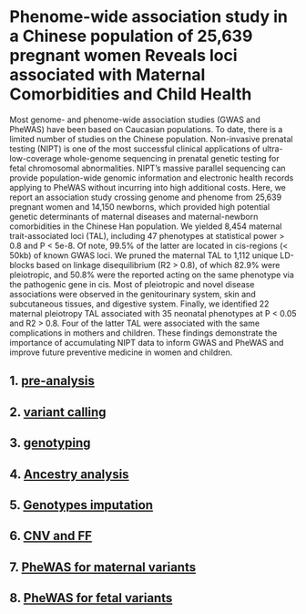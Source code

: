 # Phenome-wide association study in a Chinese population of 25,639 pregnant women Reveals loci associated with Maternal Comorbidities and Child Health

Most genome- and phenome-wide association studies (GWAS and PheWAS) have been based on Caucasian populations. To date, there is a limited number of studies on the Chinese population. Non-invasive prenatal testing (NIPT) is one of the most successful clinical applications of ultra-low-coverage whole-genome sequencing in prenatal genetic testing for fetal chromosomal abnormalities. NIPT’s massive parallel sequencing can provide population-wide genomic information and electronic health records applying to PheWAS without incurring into high additional costs. Here, we report an association study crossing genome and phenome from 25,639 pregnant women and 14,150 newborns, which provided high potential genetic determinants of maternal diseases and maternal-newborn comorbidities in the Chinese Han population. We yielded 8,454 maternal trait-associated loci (TAL), including 47 phenotypes at statistical power > 0.8 and P < 5e-8. Of note, 99.5% of the latter are located in cis-regions (< 50kb) of known GWAS loci. We pruned the maternal TAL to 1,112 unique LD-blocks based on linkage disequilibrium (R2 > 0.8), of which 82.9% were pleiotropic, and 50.8% were the reported acting on the same phenotype via the pathogenic gene in cis. Most of pleiotropic and novel disease associations were observed in the genitourinary system, skin and subcutaneous tissues, and digestive system. Finally, we identified 22 maternal pleiotropy TAL associated with 35 neonatal phenotypes at P < 0.05 and R2 > 0.8. Four of the latter TAL were associated with the same complications in mothers and children. These findings demonstrate the importance of accumulating NIPT data to inform GWAS and PheWAS and improve future preventive medicine in women and children.


## 1. [pre-analysis](workflows/01_preAnalysis.md)

## 2. [variant calling](workflows/02_variantCalling.md)

## 3. [genotyping](workflows/03_genotyping.md)

## 4. [Ancestry analysis](workflows/04_ancestryAnalysis.md)

## 5. [Genotypes imputation](workflows/05_Imputation.md)

## 6. [CNV and FF](workflows/06_CNV_FF.md)

## 7. [PheWAS for maternal variants](workflows/07_PheWAS.md)

## 8. [PheWAS for fetal variants](workflows/08_PheWAS_fetal.md)

